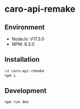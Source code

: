 # caro-api-remake

## Environment

- NodeJs: V17.3.0
- NPM: 8.3.0

## Installation

```sh
cd caro-api-remake
npm i
```

## Development

```sh
npm run dev
```
